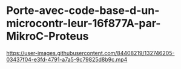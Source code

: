 # Porte-avec-code-base-d-un-microcontr-leur-16f877A-par-MikroC-Proteus
https://user-images.githubusercontent.com/84408219/132746205-03437f04-e3fd-4791-a7a5-9c79825d8b9c.mp4
